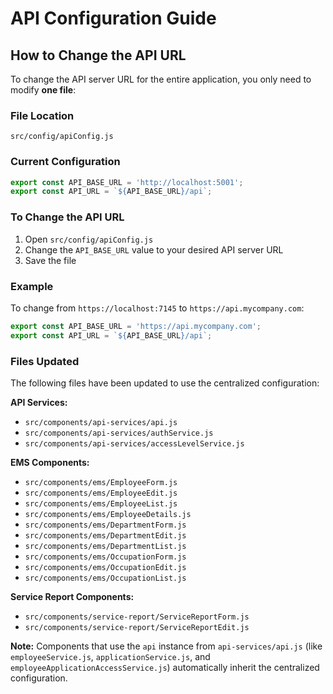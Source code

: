# API Configuration Guide

## How to Change the API URL

To change the API server URL for the entire application, you only need to modify **one file**:

### File Location
```
src/config/apiConfig.js
```

### Current Configuration
```javascript
export const API_BASE_URL = 'http://localhost:5001';
export const API_URL = `${API_BASE_URL}/api`;
```

### To Change the API URL
1. Open `src/config/apiConfig.js`
2. Change the `API_BASE_URL` value to your desired API server URL
3. Save the file

### Example
To change from `https://localhost:7145` to `https://api.mycompany.com`:

```javascript
export const API_BASE_URL = 'https://api.mycompany.com';
export const API_URL = `${API_BASE_URL}/api`;
```

### Files Updated
The following files have been updated to use the centralized configuration:

**API Services:**
- `src/components/api-services/api.js`
- `src/components/api-services/authService.js`
- `src/components/api-services/accessLevelService.js`

**EMS Components:**
- `src/components/ems/EmployeeForm.js`
- `src/components/ems/EmployeeEdit.js`
- `src/components/ems/EmployeeList.js`
- `src/components/ems/EmployeeDetails.js`
- `src/components/ems/DepartmentForm.js`
- `src/components/ems/DepartmentEdit.js`
- `src/components/ems/DepartmentList.js`
- `src/components/ems/OccupationForm.js`
- `src/components/ems/OccupationEdit.js`
- `src/components/ems/OccupationList.js`

**Service Report Components:**
- `src/components/service-report/ServiceReportForm.js`
- `src/components/service-report/ServiceReportEdit.js`

**Note:** Components that use the `api` instance from `api-services/api.js` (like `employeeService.js`, `applicationService.js`, and `employeeApplicationAccessService.js`) automatically inherit the centralized configuration.